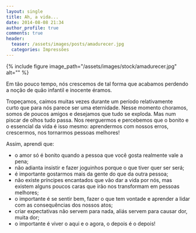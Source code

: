```yaml
---
layout: single
title: Ah, a vida...
date: 2014-08-08 21:34
author_profile: true
comments: true
header:
  teaser: /assets/images/posts/amadurecer.jpg
  categories: Impressões
---
```


{% include figure image_path="/assets/images/stock/amadurecer.jpg" alt=""  %}

Em tão pouco tempo, nós crescemos de tal forma que acabamos perdendo a noção de quão infantil e inocente éramos.

Tropeçamos, caímos muitas vezes durante um período relativamente curto que para nós parece ser uma eternidade. Nesse momento choramos, somos de poucos amigos e desejamos que tudo se exploda. Mas num piscar de olhos tudo passa. Nos reerguermos e percebemos que o bonito e o essencial da vida é isso mesmo: aprendermos com nossos erros, crescermos, nos tornarmos pessoas melhores!


Assim, aprendi que:

- o amor só é bonito quando a pessoa que você gosta realmente vale a pena;
- não adianta insistir e fazer joguinhos porque o que tiver quer ser será;
- é importante gostarmos mais da gente do que da outra pessoa;
- não existe príncipes encantados que vão dar a vida por nós, mas existem alguns poucos caras que irão nos transformam em pessoas melhores;
- o importante é se sentir bem, fazer o que tem vontade e aprender a lidar com as consequências dos nossos atos;
- criar expectativas não servem para nada, aliás servem para causar dor, muita dor;
- o importante é viver o aqui e o agora, o depois é o depois!

